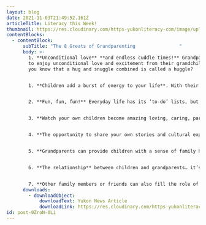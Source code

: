 ```yaml
---
layout: blog
date: 2021-11-03T21:49:52.161Z
articleTitle: Literacy this Week!
thumbnail: https://res.cloudinary.com/https-yukonliteracy-com/image/upload/q_35/v1648533994/screen-shot-2021-11-03-at-2.50.28-pm_ydeesi.png
contentBlocks:
  - contentBlock:
      subTitle: "The 8 Greats of Grandparenting                "
      body: >-
        1. **Unconditional love** **and endless cuddle times!** Grandparents get
        to enjoy unconditional love and excitement from their grandchildren. Did
        you know that a hug and snuggle combined is called a huggle?


        1. **Children add a burst of energy to your life**. With their endless zest and enthusiasm for everything, you can’t help but feel positive and be reminded of the pleasures of life.


        2. **Fun, fun, fun!** Everyday life has its ‘to-do’ lists, but when the grandchildren arrive, you can put it on hold and focus on having fun, being silly and enjoying your time together.


        3. **Watch your own children become amazing loving, caring, parents!** Witnessing this is such a wonderful privilege. A time to pat yourself on the back for raising such an amazing child who followed in your footsteps.


        4. **The opportunity to share your own stories and cultural experiences** with your grandchildren.You get to tell them stories about what life was like when you were a child and read them your favourite nursery rhymes and bedtime stories.


        5. **Grandparents can provide children with a sense of family history** and respect for their elders. The joy of being a grandparent has been passed down from generation to generation. 


        6. **The relationship** between children and grandparents… it’s the best! A unique relationship that is different from a parent and child. There is nothing quite like it and grandkids will most definitely change grandparents lives for the better, forever.


        7. **Other family members or friends can also fill the role of ‘grandparent’**. While the definition of grandparent is “parents of one’s father or mother”, this role can be played by another important person in the child’s life.
      downloads:
        - downloadObject:
            downloadText: Yukon News Article
            downloadLink: https://res.cloudinary.com/https-yukonliteracy-com/image/upload/v1648534041/nov3_hykh3d.pdf
id: post-0ZroN-0Li
---
```

